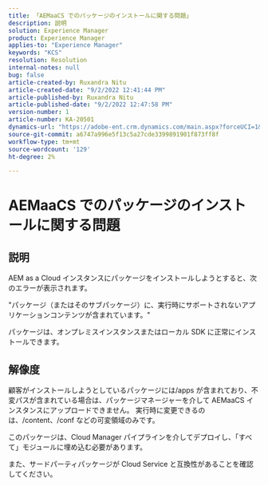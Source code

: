 ```yaml
---
title: 「AEMaaCS でのパッケージのインストールに関する問題」
description: 説明
solution: Experience Manager
product: Experience Manager
applies-to: "Experience Manager"
keywords: "KCS"
resolution: Resolution
internal-notes: null
bug: false
article-created-by: Ruxandra Nitu
article-created-date: "9/2/2022 12:41:44 PM"
article-published-by: Ruxandra Nitu
article-published-date: "9/2/2022 12:47:58 PM"
version-number: 1
article-number: KA-20501
dynamics-url: "https://adobe-ent.crm.dynamics.com/main.aspx?forceUCI=1&pagetype=entityrecord&etn=knowledgearticle&id=f194cd96-bc2a-ed11-9db1-0022480861dd"
source-git-commit: a6747a996e5f13c5a27cde3399891901f873ff8f
workflow-type: tm+mt
source-wordcount: '129'
ht-degree: 2%

---
```


# AEMaaCS でのパッケージのインストールに関する問題

## 説明


AEM as a Cloud インスタンスにパッケージをインストールしようとすると、次のエラーが表示されます。

&quot;パッケージ（またはそのサブパッケージ）に、実行時にサポートされないアプリケーションコンテンツが含まれています。&quot;



パッケージは、オンプレミスインスタンスまたはローカル SDK に正常にインストールできます。




## 解像度


顧客がインストールしようとしているパッケージには/apps が含まれており、不変パスが含まれている場合は、パッケージマネージャーを介して AEMaaCS インスタンスにアップロードできません。
実行時に変更できるのは、/content、/conf などの可変領域のみです。

このパッケージは、Cloud Manager パイプラインを介してデプロイし、「すべて」モジュールに埋め込む必要があります。

また、サードパーティパッケージが Cloud Service と互換性があることを確認してください。
